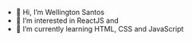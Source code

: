 - 👋 Hi, I’m Wellington Santos
- 👀 I’m interested in ReactJS and 
- 🌱 I’m currently learning HTML, CSS and JavaScript

<!---
WellSantos-Dev/WellSantos-Dev is a ✨ special ✨ repository because its `README.md` (this file) appears on your GitHub profile.
You can click the Preview link to take a look at your changes.
--->
